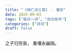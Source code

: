 ```yaml
---
title: "《悼亡诗三首》 - 潘安"
date: 2025-09-03
tags: ["每日一诗", "自动发布"]
categories: ["诗词"]
draft: false
---
```


之子归穷泉，
重壤永幽隔。

